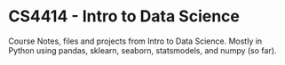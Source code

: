 # CS4414 - Intro to Data Science
Course Notes, files and projects from Intro to Data Science. Mostly in Python using pandas, sklearn, seaborn, statsmodels, and numpy (so far).
